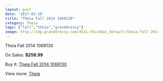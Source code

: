 ```yaml
---
layout: post
date: '2017-03-19'
title: "Theia Fall 2014 1069130"
category: Theia
tags: ["fall","theia","granddressy"]
image: http://img.granddressy.com/4531-thickbox_default/theia-fall-2014-1069130.jpg
---
```

Theia Fall 2014 1069130

On Sales: **$258.99**
<a href="https://www.granddressy.com/en/theia/3873-theia-fall-2014-1069130.html"><amp-img layout="responsive" width="600" height="600" src="//img.granddressy.com/4531-thickbox_default/theia-fall-2014-1069130.jpg" alt="Theia Fall 2014 1069130 0" /></a>

Buy it: [Theia Fall 2014 1069130](https://www.granddressy.com/en/theia/3873-theia-fall-2014-1069130.html "Theia Fall 2014 1069130")

View more: [Theia](https://www.granddressy.com/en/201-theia "Theia")